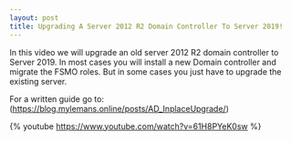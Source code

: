 ```yaml
---
layout: post
title: Upgrading A Server 2012 R2 Domain Controller To Server 2019!
---
```

In this video we will upgrade an old server 2012 R2 domain controller to Server 2019. In most cases you will install a new Domain controller and migrate the FSMO roles. But in some cases you just have to upgrade the existing server.

For a written guide go to:
(https://blog.mylemans.online/posts/AD_InplaceUpgrade/)

{% youtube https://www.youtube.com/watch?v=61H8PYeK0sw %}
